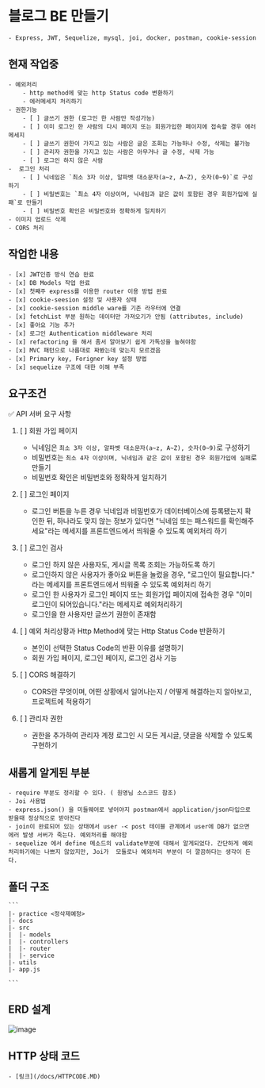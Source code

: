 # 블로그 BE 만들기  

    - Express, JWT, Sequelize, mysql, joi, docker, postman, cookie-session 

## 현재 작업중 
    - 예외처리
        - http method에 맞는 http Status code 변환하기
        - 에러메세지 처리하기
    - 권한기능
        - [ ] 글쓰기 권한 (로그인 한 사람만 작성가능)
        - [ ] 이미 로그인 한 사람의 다시 페이지 또는 회원가입한 페이지에 접속할 경우 에러메세지
        - [ ] 글쓰기 권한이 가지고 있는 사람은 글은 조회는 가능하나 수정, 삭제는 불가능
        - [ ] 관리자 권한을 가지고 있는 사람은 아무거나 글 수정, 삭제 가능
        - [ ] 로그인 하지 않은 사람
    -  로그인 처리
        - [ ] 닉네임은 `최소 3자 이상, 알파벳 대소문자(a~z, A~Z), 숫자(0~9)`로 구성하기
        - [ ] 비밀번호는 `최소 4자 이상이며, 닉네임과 같은 값이 포함된 경우 회원가입에 실패`로 만들기
        - [ ] 비밀번호 확인은 비밀번호와 정확하게 일치하기
    - 이미지 업로드 삭제 
    - CORS 처리
    
## 작업한 내용

    - [x] JWT인증 방식 연습 완료
    - [x] DB Models 작업 완료
    - [x] 첫째주 express를 이용한 router 이용 방법 완료
    - [x] cookie-seesion 설정 및 사용자 상태 
    - [x] cookie-session middle ware를 기존 라우터에 연결
    - [x] fetchList 부분 원하는 데이터만 가져오기가 안됨 (attributes, include)
    - [x] 좋아요 기능 추가
    - [x] 로그인 Authentication middleware 처리
    - [x] refactoring 을 해서 좀서 알아보기 쉽게 가독성을 높혀야함
    - [x] MVC 패턴으로 나름대로 짜봤는데 맞는지 모르겠음
    - [x] Primary key, Forigner key 설정 방법
    - [x] sequelize 구조에 대한 이해 부족


## 요구조건
<aside>
✅ API 서버 요구 사항

</aside>

1. [ ] 회원 가입 페이지
    - 닉네임은 `최소 3자 이상, 알파벳 대소문자(a~z, A~Z), 숫자(0~9)`로 구성하기
    - 비밀번호는 `최소 4자 이상이며, 닉네임과 같은 값이 포함된 경우 회원가입에 실패`로 만들기
    - 비밀번호 확인은 비밀번호와 정확하게 일치하기
    
2. [ ] 로그인 페이지
    - 로그인 버튼을 누른 경우 닉네임과 비밀번호가 데이터베이스에 등록됐는지 확인한 뒤, 하나라도 맞지 않는 정보가 있다면 "닉네임 또는 패스워드를 확인해주세요"라는 메세지를 프론트엔드에서 띄워줄 수 있도록 예외처리 하기
    
3. [ ] 로그인 검사
    - 로그인 하지 않은 사용자도, 게시글 목록 조회는 가능하도록 하기
    - 로그인하지 않은 사용자가 좋아요 버튼을 눌렀을 경우, "로그인이 필요합니다." 라는 메세지를 프론트엔드에서 띄워줄 수 있도록 예외처리 하기
    - 로그인 한 사용자가 로그인 페이지 또는 회원가입 페이지에 접속한 경우 "이미 로그인이 되어있습니다."라는 메세지로 예외처리하기
    - 로그인을 한 사용자만 글쓰기 권한이 존재함
    
4. [ ] 예외 처리상황과 Http Method에 맞는 Http Status Code 반환하기
    - 본인이 선택한 Status Code의 반환 이유를 설명하기
    - 회원 가입 페이지, 로그인 페이지, 로그인 검사 기능
    
5. [ ] CORS 해결하기
    - CORS란 무엇이며, 어떤 상황에서 일어나는지 / 어떻게 해결하는지 알아보고, 프로젝트에 적용하기
    
6. [ ] 관리자 권한
    - 권한을 추가하여 관리자 계정 로그인 시 모든 게시글, 댓글을 삭제할 수 있도록 구현하기



## 새롭게 알게된 부분

    - require 부분도 정리할 수 있다. ( 원영님 소스코드 참조)
    - Joi 사용법
    - express.json() 을 미들웨어로 넣어야지 postman에서 application/json타입으로 받을때 정상적으로 받아진다
    - join이 완료되어 있는 상태에서 user -< post 테이블 관계에서 user에 DB가 없으면 에러 발생 서버가 죽는다. 예외처리를 해야함 
    - sequelize 에서 define 메소드의 validate부분에 대해서 알게되었다. 간단하게 예외처리하기에는 나쁘지 않았지만, Joi가  모듈로나 예외처리 부분이 더 깔끔하다는 생각이 든다.


## 폴더 구조

    ```
    |- practice <정삭제예정> 
    |- docs
    |- src
    |  |- models
    |  |- controllers
    |  |- router
    |  |- service
    |- utils
    |- app.js

    ```

## ERD 설계

![image](https://user-images.githubusercontent.com/56494905/163545378-ffe19847-68a1-4ac1-9d87-0df35ff4c71a.png)

## HTTP 상태 코드

    - [링크](/docs/HTTPCODE.MD)

